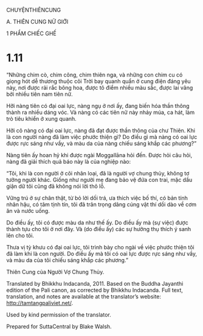 CHUYỆNTHIÊNCUNG

A. THIÊN CUNG NỮ GIỚI

1 PHẨM CHIẾC GHẾ

# 1.11

“Những chim cò, chim công, chim thiên nga, và những con chim cu có giọng hót dễ thương thuộc cõi Trời bay quanh quẩn ở cung điện đáng yêu này, nơi được rải rắc bông hoa, được tô điểm nhiều màu sắc, được lai vãng bởi nhiều tiên nam tiên nữ.

Hỡi nàng tiên có đại oai lực, nàng ngụ ở nơi ấy, đang biến hóa thần thông thành ra nhiều dáng vóc. Và nàng có các tiên nữ này nhảy múa, ca hát, làm trò tiêu khiển ở xung quanh.

Hỡi cô nàng có đại oai lực, nàng đã đạt được thần thông của chư Thiên. Khi là con người nàng đã làm việc phước thiện gì? Do điều gì mà nàng có oai lực được rực sáng như vầy, và màu da của nàng chiếu sáng khắp các phương?”

Nàng tiên ấy hoan hỷ khi được ngài Moggallāna hỏi đến. Ðược hỏi câu hỏi, nàng đã giải thích quả báo này là của nghiệp nào:

“Tôi, khi là con người ở cõi nhân loại, đã là người vợ chung thủy, không tơ tưởng người khác. Giống như người mẹ đang bảo vệ đứa con trai, mặc dầu giận dữ tôi cũng đã không nói lời thô lỗ.

Vững trú ở sự chân thật, từ bỏ lời dối trá, ưa thích việc bố thí, có bản tính nhân hậu, có tâm tịnh tín, tôi đã trân trọng dâng cúng vật thí dồi dào về cơm ăn và nước uống.

Do điều ấy, tôi có được màu da như thế ấy. Do điều ấy mà (sự việc) được thành tựu cho tôi ở nơi đây. Và (do điều ấy) các sự hưởng thụ thích ý sanh lên cho tôi.

Thưa vị tỳ khưu có đại oai lực, tôi trình bày cho ngài về việc phước thiện tôi đã làm khi là con người. Do điều ấy mà tôi có oai lực được rực sáng như vầy, và màu da của tôi chiếu sáng khắp các phương.”

Thiên Cung của Người Vợ Chung Thủy.

Translated by Bhikkhu Indacanda, 2011. Based on the Buddha Jayanthi edition of the Pali canon, as corrected by Bhikkhu Indacanda. Full text, translation, and notes are available at the translator’s website: http://tamtangpaliviet.net/.

Used by kind permission of the translator.

Prepared for SuttaCentral by Blake Walsh.